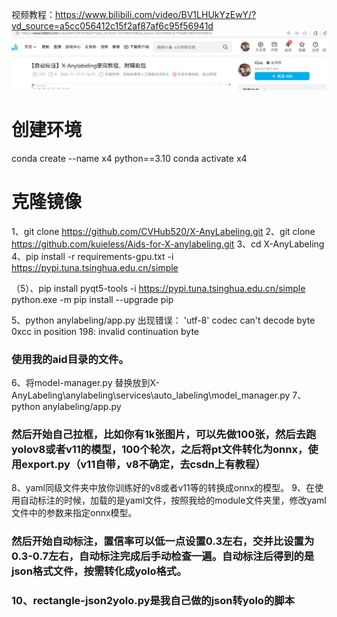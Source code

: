 视频教程：https://www.bilibili.com/video/BV1LHUkYzEwY/?vd_source=a5cc056412c15f2af87af6c95f56941d
![UI Components Overview/UI组件界面](https://github.com/kuieless/Aids-for-X-anylabeling/blob/master/%E5%BE%AE%E4%BF%A1%E5%9B%BE%E7%89%87_20241118173717.png)
# 创建环境
conda create --name x4 python==3.10
conda activate x4
# 克隆镜像
1、git clone https://github.com/CVHub520/X-AnyLabeling.git
2、git clone https://github.com/kuieless/Aids-for-X-anylabeling.git
3、cd X-AnyLabeling
4、pip install -r requirements-gpu.txt -i https://pypi.tuna.tsinghua.edu.cn/simple

（5）、pip install pyqt5-tools -i https://pypi.tuna.tsinghua.edu.cn/simple
            python.exe -m pip install --upgrade pip

5、python anylabeling/app.py
出现错误： 'utf-8' codec can't decode byte 0xcc in position 198: invalid continuation byte

### 使用我的aid目录的文件。
6、将model-manager.py 替换放到X-AnyLabeling\anylabeling\services\auto_labeling\model_manager.py
7、python anylabeling/app.py


### 然后开始自己拉框，比如你有1k张图片，可以先做100张，然后去跑yolov8或者v11的模型，100个轮次，之后将pt文件转化为onnx，使用export.py（v11自带，v8不确定，去csdn上有教程）

8、yaml同级文件夹中放你训练好的v8或者v11等的转换成onnx的模型。
9、在使用自动标注的时候，加载的是yaml文件，按照我给的module文件夹里，修改yaml文件中的参数来指定onnx模型。

### 然后开始自动标注，置信率可以低一点设置0.3左右，交并比设置为0.3-0.7左右，自动标注完成后手动检查一遍。自动标注后得到的是json格式文件，按需转化成yolo格式。

### 10、rectangle-json2yolo.py是我自己做的json转yolo的脚本






















